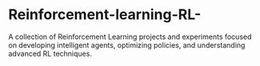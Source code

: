 # Reinforcement-learning-RL-
A collection of Reinforcement Learning projects and experiments focused on developing intelligent agents, optimizing policies, and understanding advanced RL techniques.
